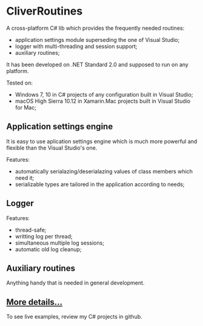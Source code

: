# CliverRoutines

A cross-platform C# lib which provides the frequently needed routines:

- application settings module superseding the one of Visual Studio;
- logger with multi-threading and session support;
- auxiliary routines;

It has been developed on .NET Standard 2.0 and supposed to run on any platform. 

Tested on:
- Windows 7, 10 in C# projects of any configuration built in Visual Studio;
- macOS High Sierra 10.12 in Xamarin.Mac projects built in Visual Studio for Mac;

## Application settings engine
It is easy to use aplication settings engine which is much more powerful and flexible than the Visual Studio's one.

Features:
- automatically serialazing/deserialazing values of class members which need it;
- serializable types are tailored in the application according to needs;

## Logger 
Features:
- thread-safe;
- writting log per thread;
- simultaneous multiple log sessions;
- automatic old log cleanup; 

## Auxiliary routines 
Anything handy that is needed in general development.


## [More details...](https://sergeystoyan.github.io/CliverRoutines/#1)

To see live examples, review my C# projects in github.

